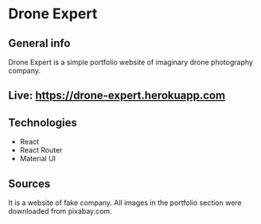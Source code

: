 # Drone Expert

## General info
Drone Expert is a simple portfolio website of imaginary drone photography company.

## Live: https://drone-expert.herokuapp.com

## Technologies
* React
* React Router
* Material UI

## Sources
It is a website of fake company. All images in the portfolio section were downloaded from pixabay.com.
